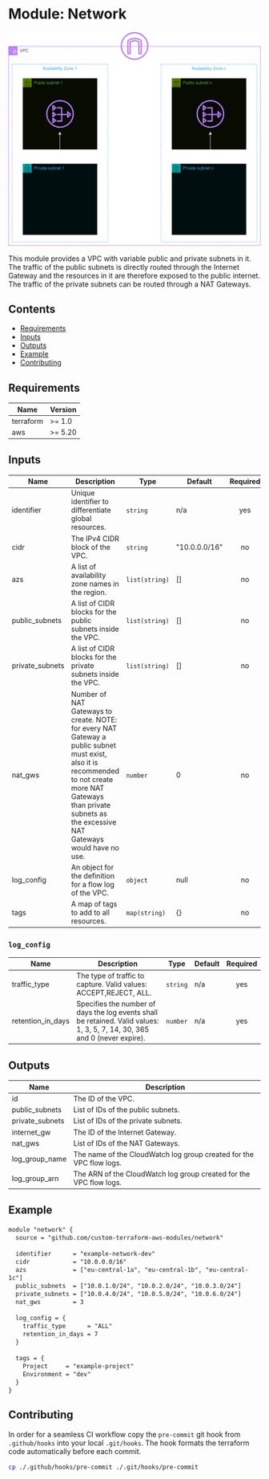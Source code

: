 # Module: Network

![Network visualized](.github/diagrams/network-transparent.png)

This module provides a VPC with variable public and private subnets in it. The traffic of the public subnets is directly routed through the Internet Gateway and the resources in it are therefore exposed to the public internet. The traffic of the private subnets can be routed through a NAT Gateways.

## Contents

- [Requirements](#requirements)
- [Inputs](#inputs)
- [Outputs](#outputs)
- [Example](#example)
- [Contributing](#contributing)

## Requirements

| Name      | Version |
| --------- | ------- |
| terraform | >= 1.0  |
| aws       | >= 5.20 |

## Inputs

| Name            | Description                                                                                                                                                                                                            | Type           | Default       | Required |
| --------------- | ---------------------------------------------------------------------------------------------------------------------------------------------------------------------------------------------------------------------- | -------------- | ------------- | :------: |
| identifier      | Unique identifier to differentiate global resources.                                                                                                                                                                   | `string`       | n/a           |   yes    |
| cidr            | The IPv4 CIDR block of the VPC.                                                                                                                                                                                        | `string`       | "10.0.0.0/16" |    no    |
| azs             | A list of availability zone names in the region.                                                                                                                                                                       | `list(string)` | []            |    no    |
| public_subnets  | A list of CIDR blocks for the public subnets inside the VPC.                                                                                                                                                           | `list(string)` | []            |    no    |
| private_subnets | A list of CIDR blocks for the private subnets inside the VPC.                                                                                                                                                          | `list(string)` | []            |    no    |
| nat_gws         | Number of NAT Gateways to create. NOTE: for every NAT Gateway a public subnet must exist, also it is recommended to not create more NAT Gateways than private subnets as the excessive NAT Gateways would have no use. | `number`       | 0             |    no    |
| log_config      | An object for the definition for a flow log of the VPC.                                                                                                                                                                | `object`       | null          |    no    |
| tags            | A map of tags to add to all resources.                                                                                                                                                                                 | `map(string)`  | {}            |    no    |

### `log_config`

| Name              | Description                                                                                                                | Type     | Default | Required |
| ----------------- | -------------------------------------------------------------------------------------------------------------------------- | -------- | ------- | :------: |
| traffic_type      | The type of traffic to capture. Valid values: ACCEPT,REJECT, ALL.                                                          | `string` | n/a     |   yes    |
| retention_in_days | Specifies the number of days the log events shall be retained. Valid values: 1, 3, 5, 7, 14, 30, 365 and 0 (never expire). | `number` | n/a     |   yes    |

## Outputs

| Name            | Description                                                         |
| --------------- | ------------------------------------------------------------------- |
| id              | The ID of the VPC.                                                  |
| public_subnets  | List of IDs of the public subnets.                                  |
| private_subnets | List of IDs of the private subnets.                                 |
| internet_gw     | The ID of the Internet Gateway.                                     |
| nat_gws         | List of IDs of the NAT Gateways.                                    |
| log_group_name  | The name of the CloudWatch log group created for the VPC flow logs. |
| log_group_arn   | The ARN of the CloudWatch log group created for the VPC flow logs.  |

## Example

```hcl
module "network" {
  source = "github.com/custom-terraform-aws-modules/network"

  identifier      = "example-network-dev"
  cidr            = "10.0.0.0/16"
  azs             = ["eu-central-1a", "eu-central-1b", "eu-central-1c"]
  public_subnets  = ["10.0.1.0/24", "10.0.2.0/24", "10.0.3.0/24"]
  private_subnets = ["10.0.4.0/24", "10.0.5.0/24", "10.0.6.0/24"]
  nat_gws         = 3

  log_config = {
    traffic_type      = "ALL"
    retention_in_days = 7
  }

  tags = {
    Project     = "example-project"
    Environment = "dev"
  }
}
```

## Contributing

In order for a seamless CI workflow copy the `pre-commit` git hook from `.github/hooks` into your local `.git/hooks`. The hook formats the terraform code automatically before each commit.

```bash
cp ./.github/hooks/pre-commit ./.git/hooks/pre-commit
```
